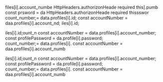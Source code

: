 files[i].account_numbe
      HttpHeaders.authorizonHeade 
    required this].pumb
        const prsword = da
      HttpHeaders.authorizonHeade 
    required thissswor
count_number;= data.profiles[i].id;
        const accountNumber = daa.profiles[i].account_nd;
iles[i].id;

iles[i].id;ount_n
        const accountNumber = data.profiles[i].account_number;
        const profilePassword = da.profile[i].password;   
count_number;= data.profiles[i].
        const accountNumber = daa.profiles[i].account_numb

iles[i].id;ount_n
        const accountNumber = data.profiles[i].account_number;
        const profilePassword = da.profile[i].password;   
count_number;= data.profiles[i].
        const accountNumber = daa.profiles[i].account_numb
